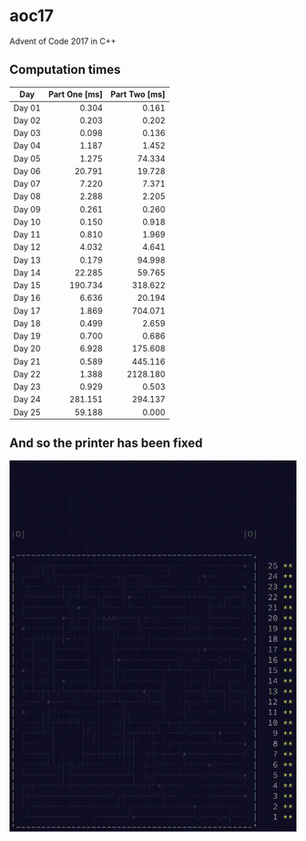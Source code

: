 # aoc17
Advent of Code 2017 in C++
## Computation times
Day | Part One [ms] | Part Two [ms]
--- | ---: | ---:
Day 01 | 0.304 | 0.161
Day 02 | 0.203 | 0.202
Day 03 | 0.098 | 0.136
Day 04 | 1.187 | 1.452
Day 05 | 1.275 | 74.334
Day 06 | 20.791 | 19.728
Day 07 | 7.220 | 7.371
Day 08 | 2.288 | 2.205
Day 09 | 0.261 | 0.260
Day 10 | 0.150 | 0.918
Day 11 | 0.810 | 1.969
Day 12 | 4.032 | 4.641
Day 13 | 0.179 | 94.998
Day 14 | 22.285 | 59.765
Day 15 | 190.734 | 318.622
Day 16 | 6.636 | 20.194
Day 17 | 1.869 | 704.071
Day 18 | 0.499 | 2.659
Day 19 | 0.700 | 0.686
Day 20 | 6.928 | 175.608
Day 21 | 0.589 | 445.116
Day 22 | 1.388 | 2128.180
Day 23 | 0.929 | 0.503
Day 24 | 281.151 | 294.137
Day 25 | 59.188 | 0.000

## And so the printer has been fixed
![AoC17 calendar](calendar17.gif)